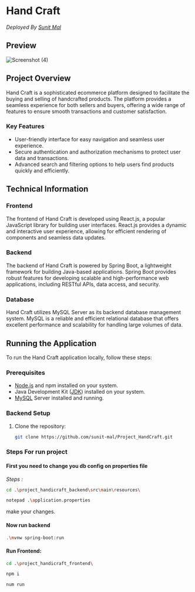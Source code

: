 # Hand Craft

_Deployed By [Sunit Mal](https://github.com/sunit-mal)_

## Preview
![Screenshot (4)](https://github.com/sunit-mal/Project_HandCraft/assets/110469858/268291aa-bbe6-4014-8fa5-013acdf01cda)

## Project Overview

Hand Craft is a sophisticated ecommerce platform designed to facilitate the buying and selling of handcrafted products. The platform provides a seamless experience for both sellers and buyers, offering a wide range of features to ensure smooth transactions and customer satisfaction.

### Key Features

- User-friendly interface for easy navigation and seamless user experience.
- Secure authentication and authorization mechanisms to protect user data and transactions.
- Advanced search and filtering options to help users find products quickly and efficiently.

## Technical Information

### Frontend

The frontend of Hand Craft is developed using React.js, a popular JavaScript library for building user interfaces. React.js provides a dynamic and interactive user experience, allowing for efficient rendering of components and seamless data updates.

### Backend

The backend of Hand Craft is powered by Spring Boot, a lightweight framework for building Java-based applications. Spring Boot provides robust features for developing scalable and high-performance web applications, including RESTful APIs, data access, and security.

### Database

Hand Craft utilizes MySQL Server as its backend database management system. MySQL is a reliable and efficient relational database that offers excellent performance and scalability for handling large volumes of data.

## Running the Application

To run the Hand Craft application locally, follow these steps:

### Prerequisites

- [Node.js](https://nodejs.org/en/download) and npm installed on your system.
- Java Development Kit ([JDK](https://download.oracle.com/java/21/latest/jdk-21_windows-x64_bin.exe)) installed on your system.
- [MySQL](https://dev.mysql.com/downloads/installer/) Server installed and running.

### Backend Setup

1. Clone the repository:
   ```bash
   git clone https://github.com/sunit-mal/Project_HandCraft.git
   ```

### Steps For run project

#### First you need to change you db config on properties file

_Steps :_
```bash
cd .\project_handicraft_backend\src\main\resources\
```
```bash
notepad .\application.properties
```
make your changes.

#### Now run backend 
```bash
.\mvnw spring-boot:run
```
#### Run Frontend:
```bash
cd .\project_handicraft_frontend\
```
```bash
npm i
```
```bash
num run
```
